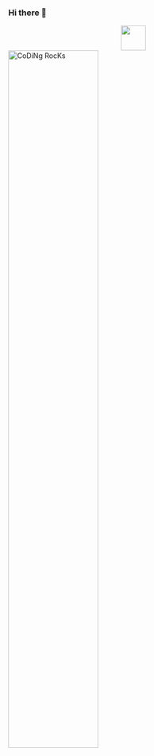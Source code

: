 ### Hi there 👋

<div id="header" align="center">
  <img src="https://media.giphy.com/media/mGcNjsfWAjY5AEZNw6/giphy.gif" width="50">
</div>
<img src="https://github.com/AntonKarpukhin/AntonKarpukhin/blob/mee.gif" href="https://github.com/AntonKarpukhin" alt="CoDiNg RocKs"  width="60%"/><br> 


